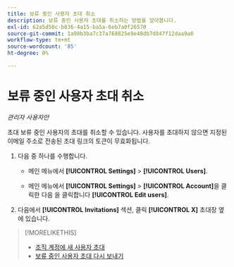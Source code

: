 ```yaml
---
title: 보류 중인 사용자 초대 취소
description: 보류 중인 사용자 초대를 취소하는 방법을 알아봅니다.
exl-id: 62a5d50c-b836-4a15-ba5a-6eb7a0f26570
source-git-commit: 1a98b3ba7c37a768825e9e48db7d847f12daa9a0
workflow-type: tm+mt
source-wordcount: '85'
ht-degree: 0%

---
```


# 보류 중인 사용자 초대 취소

*관리자 사용자만*

초대 보류 중인 사용자의 초대를 취소할 수 있습니다. 사용자를 초대하지 않으면 지정된 이메일 주소로 전송된 초대 링크의 토큰이 무효화됩니다.

1. 다음 중 하나를 수행합니다.

   * 메인 메뉴에서 **[!UICONTROL Settings]** > **[!UICONTROL Users]**.

   * 메인 메뉴에서 **[!UICONTROL Settings]** > **[!UICONTROL Account]**&#x200B;을 클릭한 다음 을 클릭합니다 **[!UICONTROL Edit users]**.

1. 다음에서 **[!UICONTROL Invitations]** 섹션, 클릭 **[!UICONTROL X]** 초대장 옆에 있습니다.

>[!MORELIKETHIS]
>
>* [조직 계정에 새 사용자 초대](user-invite.md)
>* [보류 중인 사용자 초대 다시 보내기](user-resend-invite.md)


<!-- >* [Edit User Permissions or Delete a User](user-edit.md) -->
